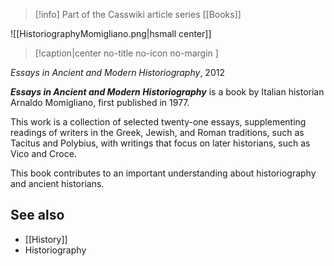> [!info] Part of the Casswiki article series [[Books]]

![[HistoriographyMomigliano.png|hsmall center]]
> [!caption|center no-title no-icon no-margin ]
> 
_Essays in Ancient and Modern Historiography_, 2012

_**Essays in Ancient and Modern Historiography**_ is a book by Italian historian Arnaldo Momigliano, first published in 1977.

This work is a collection of selected twenty-one essays, supplementing readings of writers in the Greek, Jewish, and Roman traditions, such as Tacitus and Polybius, with writings that focus on later historians, such as Vico and Croce.

This book contributes to an important understanding about historiography and ancient historians.

See also
--------

*   [[History]]
*   Historiography